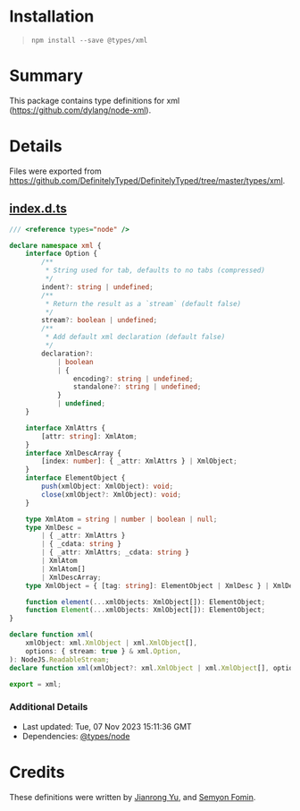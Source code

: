 # Installation
> `npm install --save @types/xml`

# Summary
This package contains type definitions for xml (https://github.com/dylang/node-xml).

# Details
Files were exported from https://github.com/DefinitelyTyped/DefinitelyTyped/tree/master/types/xml.
## [index.d.ts](https://github.com/DefinitelyTyped/DefinitelyTyped/tree/master/types/xml/index.d.ts)
````ts
/// <reference types="node" />

declare namespace xml {
    interface Option {
        /**
         * String used for tab, defaults to no tabs (compressed)
         */
        indent?: string | undefined;
        /**
         * Return the result as a `stream` (default false)
         */
        stream?: boolean | undefined;
        /**
         * Add default xml declaration (default false)
         */
        declaration?:
            | boolean
            | {
                encoding?: string | undefined;
                standalone?: string | undefined;
            }
            | undefined;
    }

    interface XmlAttrs {
        [attr: string]: XmlAtom;
    }
    interface XmlDescArray {
        [index: number]: { _attr: XmlAttrs } | XmlObject;
    }
    interface ElementObject {
        push(xmlObject: XmlObject): void;
        close(xmlObject?: XmlObject): void;
    }

    type XmlAtom = string | number | boolean | null;
    type XmlDesc =
        | { _attr: XmlAttrs }
        | { _cdata: string }
        | { _attr: XmlAttrs; _cdata: string }
        | XmlAtom
        | XmlAtom[]
        | XmlDescArray;
    type XmlObject = { [tag: string]: ElementObject | XmlDesc } | XmlDesc;

    function element(...xmlObjects: XmlObject[]): ElementObject;
    function Element(...xmlObjects: XmlObject[]): ElementObject;
}

declare function xml(
    xmlObject: xml.XmlObject | xml.XmlObject[],
    options: { stream: true } & xml.Option,
): NodeJS.ReadableStream;
declare function xml(xmlObject?: xml.XmlObject | xml.XmlObject[], options?: boolean | string | xml.Option): string;

export = xml;

````

### Additional Details
 * Last updated: Tue, 07 Nov 2023 15:11:36 GMT
 * Dependencies: [@types/node](https://npmjs.com/package/@types/node)

# Credits
These definitions were written by [Jianrong Yu](https://github.com/YuJianrong), and [Semyon Fomin](https://github.com/semyonf).
